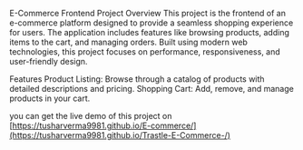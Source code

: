 
E-Commerce Frontend Project
Overview
This project is the frontend of an e-commerce platform designed to provide a seamless shopping experience for users. The application includes features like browsing products, adding items to the cart, and managing orders. Built using modern web technologies, this project focuses on performance, responsiveness, and user-friendly design.

Features
Product Listing: Browse through a catalog of products with detailed descriptions and pricing.
Shopping Cart: Add, remove, and manage products in your cart.

you can get the live demo of this project on 
[https://tusharverma9981.github.io/E-commerce/](https://tusharverma9981.github.io/Trastle-E-Commerce-/)
